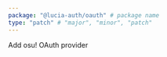 ```yaml
---
package: "@lucia-auth/oauth" # package name
type: "patch" # "major", "minor", "patch"
---
```


Add osu! OAuth provider